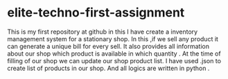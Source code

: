 # elite-techno-first-assignment
This is my first repository at github in this I have create a inventory management system for a stationary shop.
In this ,if we sell any product it can generate a  unique bill for every sell.
It also provides all information about our shop which product is available in which quantity . 
At the time of filling of our shop we can update our shop product list.
I have used  .json to create list of products in our shop.
And all logics are written in python .
